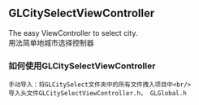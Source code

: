 GLCitySelectViewController
-----------------------------------------
The easy ViewController to select city.<br/>
用法简单地城市选择控制器


### 如何使用GLCitySelectViewController
    手动导入：将GLCitySelect文件夹中的所有文件拽入项目中<br/>
    导入头文件GLCitySelectViewController.h， GLGlobal.h
